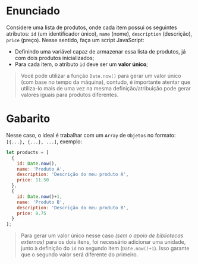 # Enunciado

Considere uma lista de produtos, onde cada item possui os seguintes atributos: `id` (um identificador único), `name` (nome), `description` (descrição), `price` (preço). Nesse sentido, faça um script JavaScript:

- Definindo uma variável capaz de armazenar essa lista de produtos, já com dois produtos inicializados;
- Para cada item, o atributo `id` deve ser um **valor único**;

> Você pode utilizar a função `Date.now()` para gerar um valor único (com base no tempo da máquina), contudo, é importante atentar que utiliza-lo mais de uma vez na mesma definição/atribuição pode gerar valores iguais para produtos diferentes.

# Gabarito

Nesse caso, o ideal é trabalhar com um `Array` de `Objetos` no formato: `[{...}, {...}, ...]`, exemplo:

```javascript
let products = [
  {
    id: Date.now(),
    name: 'Produto A',
    description: 'Descrição do meu produto A',
    price: 11.50
  },
  {
    id: Date.now()+1,
    name: 'Produto B',
    description: 'Descrição do meu produto B',
    price: 8.75
  }
];
```

> Para gerar um valor único nesse caso *(sem o apoio de bibliotecas externas)* para os dois itens, foi necessário adicionar uma unidade, junto à definição do `id` no segundo item (`Date.now()+1`). Isso garante que o segundo valor será diferente do primeiro.